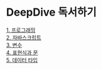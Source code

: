 # DeepDive 독서하기

[1. 프로그래밍](https://github.com/JY-study/DeepDive/tree/main/01.%20프로그래밍) <br>
[2. 자바스크립트](https://github.com/JY-study/DeepDive/tree/main/02.%20자바스크립트) <br>
[3. 변수](https://github.com/JY-study/DeepDive/tree/main/03.%20변수) <br>
[4. 표현식과 문](https://github.com/JY-study/DeepDive/tree/main/04.%20표현식과%20문) <br>
[5. 데이터 타입](https://github.com/JY-study/DeepDive/tree/main/05.%20데이터%20타입)
